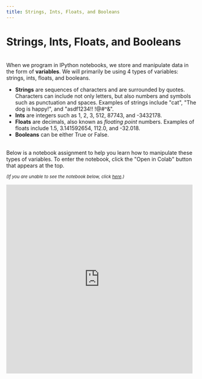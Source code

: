 ```yaml
---
title: Strings, Ints, Floats, and Booleans
---
```


# Strings, Ints, Floats, and Booleans

<br>
When we program in IPython notebooks, we store and manipulate data in the form of <b>variables</b>. We will primarily be using 4 types of variables: strings, ints, floats, and booleans.
<ul>
  <li><b>Strings</b> are sequences of characters and are surrounded by quotes. Characters can include not only letters, but also numbers and symbols such as punctuation and spaces. Examples of strings include "cat", "The dog is happy!", and "asdf1234!! !@#^&".</li>
  <li><b>Ints</b> are integers such as 1, 2, 3, 512, 87743, and -3432178.</li>
  <li><b>Floats</b> are decimals, also known as <i>floating point</i> numbers. Examples of floats include 1.5, 3.141592654, 112.0, and -32.018.</li>
  <li><b>Booleans</b> can be either True or False.</li>
</ul>

<br>
Below is a notebook assignment to help you learn how to manipulate these types of variables. To enter the notebook, click the "Open in Colab" button that appears at the top.

<small><i>(If you are unable to see the notebook below, click <a href='https://nbviewer.jupyter.org/github/jpskycak/aihigh/blob/master/intro-to-ai/codingBootcamp_stringsIntsFloatsBooleans.ipynb'>here</a>.)</i></small>

<iframe src="https://nbviewer.jupyter.org/github/jpskycak/aihigh/blob/master/intro-to-ai/codingBootcamp_stringsIntsFloatsBooleans.ipynb" style="display: block; width: 98%; height: 500px;" frameborder="0" marginheight="0" marginwidth="0" align="center">Loading...</iframe>
